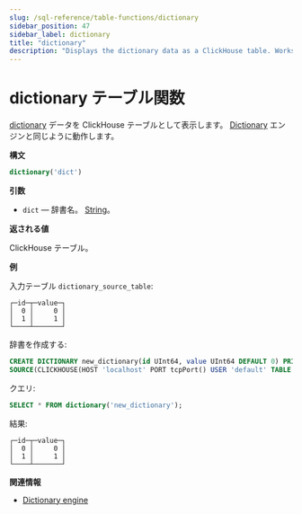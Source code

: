 ```yaml
---
slug: /sql-reference/table-functions/dictionary
sidebar_position: 47
sidebar_label: dictionary
title: "dictionary"
description: "Displays the dictionary data as a ClickHouse table. Works the same way as the Dictionary engine."
---
```



# dictionary テーブル関数

[dictionary](../../sql-reference/dictionaries/index.md) データを ClickHouse テーブルとして表示します。 [Dictionary](../../engines/table-engines/special/dictionary.md) エンジンと同じように動作します。

**構文**

``` sql
dictionary('dict')
```

**引数**

- `dict` — 辞書名。 [String](../../sql-reference/data-types/string.md)。

**返される値**

ClickHouse テーブル。

**例**

入力テーブル `dictionary_source_table`:

``` text
┌─id─┬─value─┐
│  0 │     0 │
│  1 │     1 │
└────┴───────┘
```

辞書を作成する:

``` sql
CREATE DICTIONARY new_dictionary(id UInt64, value UInt64 DEFAULT 0) PRIMARY KEY id
SOURCE(CLICKHOUSE(HOST 'localhost' PORT tcpPort() USER 'default' TABLE 'dictionary_source_table')) LAYOUT(DIRECT());
```

クエリ:

``` sql
SELECT * FROM dictionary('new_dictionary');
```

結果:

``` text
┌─id─┬─value─┐
│  0 │     0 │
│  1 │     1 │
└────┴───────┘
```

**関連情報**

- [Dictionary engine](../../engines/table-engines/special/dictionary.md#dictionary)
